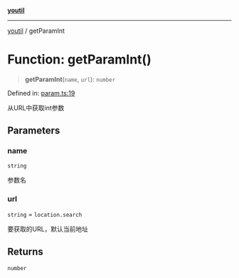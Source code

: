 [**youtil**](../README.md)

***

[youtil](../globals.md) / getParamInt

# Function: getParamInt()

> **getParamInt**(`name`, `url`): `number`

Defined in: [param.ts:19](https://github.com/sxei/youtil/blob/9ed40274f152c481747c0d8f4cd2063727f76538/src/param.ts#L19)

从URL中获取int参数

## Parameters

### name

`string`

参数名

### url

`string` = `location.search`

要获取的URL，默认当前地址

## Returns

`number`
